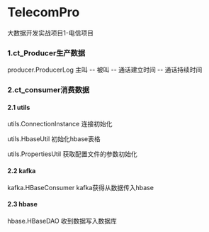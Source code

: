 # TelecomPro
大数据开发实战项目1-电信项目

### 1.ct_Producer生产数据
producer.ProducerLog
主叫 -- 被叫 -- 通话建立时间 -- 通话持续时间
### 2.ct_consumer消费数据

#### 2.1 utils
utils.ConnectionInstance 连接初始化

utils.HbaseUtil 初始化hbase表格

utils.PropertiesUtil 获取配置文件的参数初始化

#### 2.2 kafka
kafka.HBaseConsumer kafka获得从数据传入hbase

#### 2.3 hbase
hbase.HBaseDAO 收到数据写入数据库
